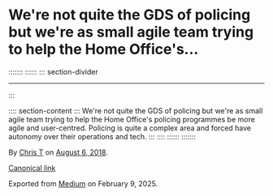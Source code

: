 <div>

# We're not quite the GDS of policing but we're as small agile team trying to help the Home Office's... 

</div>

::::::: 
:::::: 
::: section-divider

------------------------------------------------------------------------
:::

:::: section-content
::: 
We're not quite the GDS of policing but we're as small agile team trying
to help the Home Office's policing programmes be more agile and
user-centred. Policing is quite a complex area and forced have autonomy
over their operations and tech.
:::
::::
::::::
:::::::

By [Chris T](https://medium.com/@ctdesign) on [August
6, 2018](https://medium.com/p/c6e9efbaa022).

[Canonical
link](https://medium.com/@ctdesign/were-not-quite-the-gds-of-policing-but-we-re-as-small-agile-team-trying-to-help-the-home-office-s-c6e9efbaa022)

Exported from [Medium](https://medium.com) on February 9, 2025.
